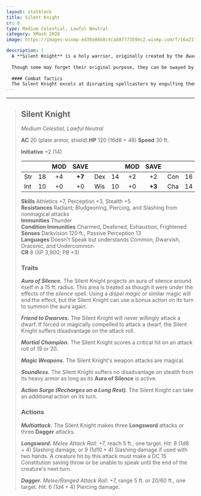 ```yaml
---
layout: statblock
title: Silent Knight
cr: 8
type: Medium Celestial, Lawful Neutral
category: XMash 2020
image: https://images-wixmp-ed30a86b8c4ca887773594c2.wixmp.com/f/16a21711-a508-454a-91f1-faa0b602734c/d9af01i-b2ef83c1-57f4-4c77-9f6a-475ecdbb3a54.jpg/v1/fill/w_1131,h_707,q_70,strp/paladin_by_soft_h_d9af01i-pre.jpg?token=eyJ0eXAiOiJKV1QiLCJhbGciOiJIUzI1NiJ9.eyJzdWIiOiJ1cm46YXBwOiIsImlzcyI6InVybjphcHA6Iiwib2JqIjpbW3siaGVpZ2h0IjoiPD03NTAiLCJwYXRoIjoiXC9mXC8xNmEyMTcxMS1hNTA4LTQ1NGEtOTFmMS1mYWEwYjYwMjczNGNcL2Q5YWYwMWktYjJlZjgzYzEtNTdmNC00Yzc3LTlmNmEtNDc1ZWNkYmIzYTU0LmpwZyIsIndpZHRoIjoiPD0xMjAwIn1dXSwiYXVkIjpbInVybjpzZXJ2aWNlOmltYWdlLm9wZXJhdGlvbnMiXX0.iuL3JneXtztbvatrlPAIyw4kUy2N4pR_xvBUi1TMqSg

description: |
  A **Silent Knight** is a holy warrior, originally created by the dwarven god **Dumathoin** and charged with the collection of secrets. Once a Silent Knight learns a secret, no amount of magic or persuasion can force it to speak. Its core ability is the **Aura of Silence**, which disrupts nearby spellcasters and ensures that when a victim is bested, no one will hear them scream.
  
  Though some may forget their original purpose, they can be swayed by secrets or gemstones to assist creatures, as long as it doesn't threaten them or their creator. They hold a unique respect for dwarves, to whom they are a **Friend to Dwarves** and will never willingly attack.
  
  #### Combat Tactics
  The Silent Knight excels at disrupting spellcasters by engulfing them in its **Aura of Silence** or by hitting them with its **Longsword** to prevent them from speaking. With a high **Armor Class**, **Martial Champion** trait (crits on 19 or 20), and **Multiattack** (3 attacks), it is a serious threat to front-line warriors as well. It may use its **Action Surge** to maximize attacks in a single turn. When dealing with a ranged or fleeing opponent, it can use its **Dagger** attacks.
---
```


___
> ## Silent Knight
> *Medium Celestial, Lawful Neutral*
> 
> **AC** 20 (plate armor, shield) **HP** 120 (16d8 + 48) **Speed** 30 ft.
> 
> **Initiative** +2 (14)
>
> | | | MOD | SAVE | | | MOD | SAVE | | | MOD | SAVE |
> |:--|:-:|:----:|:----:|:--|:-:|:----:|:----:|:--|:-:|:----:|:----:|
> |Str| 18| +4 | **+7** |Dex| 14| +2 | +2 |Con| 16| +3 | +3 |
> |Int| 10| +0 | +0 |Wis| 10| +0 | **+3** |Cha| 14| +2 | **+5** |
>
> **Skills** Athletics +7, Perception +3, Stealth +5  
> **Resistances** Radiant; Bludgeoning, Piercing, and Slashing from nonmagical attacks  
> **Immunities** Thunder  
> **Condition Immunities** Charmed, Deafened, Exhaustion, Frightened  
> **Senses** Darkvision 120 ft., Passive Perception 13  
> **Languages** Doesn't Speak but understands Common, Dwarvish, Draconic, and Undercommon  
> **CR** 8 (XP 3,900; PB +3)
>
> ### Traits
>
> ***Aura of Silence.*** The Silent Knight projects an aura of silence around itself in a 15 ft. radius. This area is treated as though it were under the effects of the *silence* spell. Using a *dispel magic* or similar magic will end the effect, but the Silent Knight can use a bonus action on its turn to summon the aura again.
>
> ***Friend to Dwarves.*** The Silent Knight will never willingly attack a dwarf. If forced or magically compelled to attack a dwarf, the Silent Knight suffers disadvantage on the attack roll.
>
> ***Martial Champion.*** The Silent Knight scores a critical hit on an attack roll of 19 or 20.
>
> ***Magic Weapons.*** The Silent Knight's weapon attacks are magical.
>
> ***Soundless.*** The Silent Knight suffers no disadvantage on stealth from its heavy armor as long as its **Aura of Silence** is active.
>
> ***Action Surge (Recharges on a Long Rest).*** The Silent Knight can take an additional action on its turn.
>
> ### Actions
>
> ***Multiattack.*** The Silent Knight makes three **Longsword** attacks or three **Dagger** attacks.
>
> ***Longsword.*** *Melee Attack Roll:* +7, reach 5 ft., one target. *Hit:* 8 ($1d8 + 4$) Slashing damage, or 9 ($1d10 + 4$) Slashing damage if used with two hands. A creature hit by this attack must make a DC 15 Constitution saving throw or be unable to speak until the end of the creature's next turn.
>
> ***Dagger.*** *Melee/Ranged Attack Roll:* +7, range 5 ft. or 20/60 ft., one target. *Hit:* 6 ($1d4 + 4$) Piercing damage.